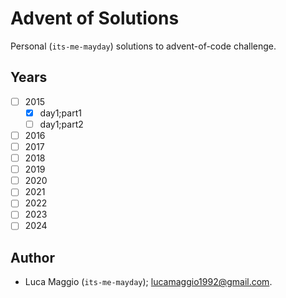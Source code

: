 # Advent of Solutions

Personal (`its-me-mayday`) solutions to advent-of-code challenge.

## Years
- [ ] 2015
  - [x] day1;part1
  - [ ] day1;part2
- [ ] 2016
- [ ] 2017
- [ ] 2018
- [ ] 2019
- [ ] 2020
- [ ] 2021
- [ ] 2022
- [ ] 2023
- [ ] 2024

## Author
- Luca Maggio (`its-me-mayday`); lucamaggio1992@gmail.com.